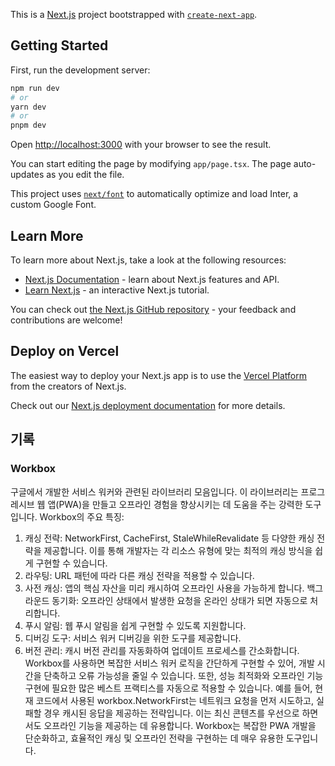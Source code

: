 This is a [Next.js](https://nextjs.org/) project bootstrapped with [`create-next-app`](https://github.com/vercel/next.js/tree/canary/packages/create-next-app).

## Getting Started

First, run the development server:

```bash
npm run dev
# or
yarn dev
# or
pnpm dev
```

Open [http://localhost:3000](http://localhost:3000) with your browser to see the result.

You can start editing the page by modifying `app/page.tsx`. The page auto-updates as you edit the file.

This project uses [`next/font`](https://nextjs.org/docs/basic-features/font-optimization) to automatically optimize and load Inter, a custom Google Font.

## Learn More

To learn more about Next.js, take a look at the following resources:

- [Next.js Documentation](https://nextjs.org/docs) - learn about Next.js features and API.
- [Learn Next.js](https://nextjs.org/learn) - an interactive Next.js tutorial.

You can check out [the Next.js GitHub repository](https://github.com/vercel/next.js/) - your feedback and contributions are welcome!

## Deploy on Vercel

The easiest way to deploy your Next.js app is to use the [Vercel Platform](https://vercel.com/new?utm_medium=default-template&filter=next.js&utm_source=create-next-app&utm_campaign=create-next-app-readme) from the creators of Next.js.

Check out our [Next.js deployment documentation](https://nextjs.org/docs/deployment) for more details.


## 기록


### Workbox
구글에서 개발한 서비스 워커와 관련된 라이브러리 모음입니다. 이 라이브러리는 프로그레시브 웹 앱(PWA)을 만들고 오프라인 경험을 향상시키는 데 도움을 주는 강력한 도구입니다.
Workbox의 주요 특징:
1. 캐싱 전략:
NetworkFirst, CacheFirst, StaleWhileRevalidate 등 다양한 캐싱 전략을 제공합니다.
이를 통해 개발자는 각 리소스 유형에 맞는 최적의 캐싱 방식을 쉽게 구현할 수 있습니다.
2. 라우팅:
URL 패턴에 따라 다른 캐싱 전략을 적용할 수 있습니다.
3. 사전 캐싱:
앱의 핵심 자산을 미리 캐시하여 오프라인 사용을 가능하게 합니다.
백그라운드 동기화:
오프라인 상태에서 발생한 요청을 온라인 상태가 되면 자동으로 처리합니다.
4. 푸시 알림:
웹 푸시 알림을 쉽게 구현할 수 있도록 지원합니다.
5. 디버깅 도구:
서비스 워커 디버깅을 위한 도구를 제공합니다.
6. 버전 관리:
캐시 버전 관리를 자동화하여 업데이트 프로세스를 간소화합니다.
Workbox를 사용하면 복잡한 서비스 워커 로직을 간단하게 구현할 수 있어, 개발 시간을 단축하고 오류 가능성을 줄일 수 있습니다. 또한, 성능 최적화와 오프라인 기능 구현에 필요한 많은 베스트 프랙티스를 자동으로 적용할 수 있습니다.
예를 들어, 현재 코드에서 사용된 workbox.NetworkFirst는 네트워크 요청을 먼저 시도하고, 실패할 경우 캐시된 응답을 제공하는 전략입니다. 이는 최신 콘텐츠를 우선으로 하면서도 오프라인 기능을 제공하는 데 유용합니다.
Workbox는 복잡한 PWA 개발을 단순화하고, 효율적인 캐싱 및 오프라인 전략을 구현하는 데 매우 유용한 도구입니다.